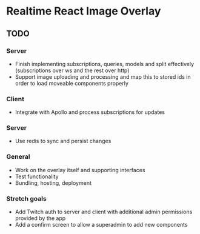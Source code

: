 # Realtime React Image Overlay

## TODO
### Server
- Finish implementing subscriptions, queries, models and split effectively (subscriptions over ws and the rest over http)
- Support image uploading and processing and map this to stored ids in order to load moveable components properly
### Client
- Integrate with Apollo and process subscriptions for updates
### Server
- Use redis to sync and persist changes
### General
- Work on the overlay itself and supporting interfaces
- Test functionality
- Bundling, hosting, deployment
### Stretch goals
- Add Twitch auth to server and client with additional admin permissions provided by the app
- Add a confirm screen to allow a superadmin to add new components